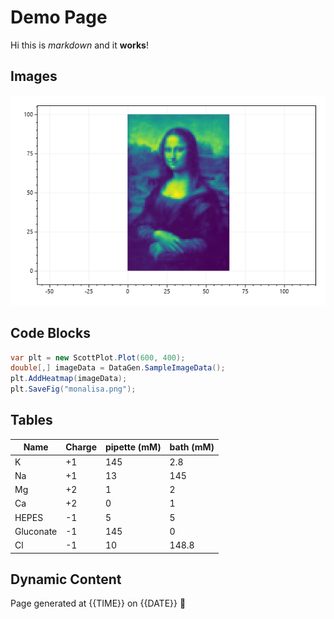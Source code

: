 # Demo Page

Hi this is _markdown_ and it **works**!

## Images

![](monalisa.png)

## Code Blocks

```cs
var plt = new ScottPlot.Plot(600, 400);
double[,] imageData = DataGen.SampleImageData();
plt.AddHeatmap(imageData);
plt.SaveFig("monalisa.png");
```

## Tables

Name       | Charge | pipette (mM) | bath (mM)      
-----------|--------|--------------|----------
K          | +1     | 145          | 2.8
Na         | +1     | 13           | 145
Mg         | +2     | 1            | 2
Ca         | +2     | 0            | 1
HEPES      | -1     | 5            | 5
Gluconate  | -1     | 145          | 0           
Cl         | -1     | 10           | 148.8

## Dynamic Content

Page generated at {{TIME}} on {{DATE}} 🚀